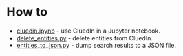 # How to

- [cluedin.ipynb](https://github.com/romaklimenko/cluedin/blob/main/howto/cluedin.ipynb) - use CluedIn in a Jupyter notebook.
- [delete_entities.py](https://github.com/romaklimenko/cluedin/blob/main/howto/delete_entities.py) - delete entities from CluedIn.
- [entities_to_json.py](https://github.com/romaklimenko/cluedin/blob/main/howto/entities_to_json.py) - dump search results to a JSON file.
